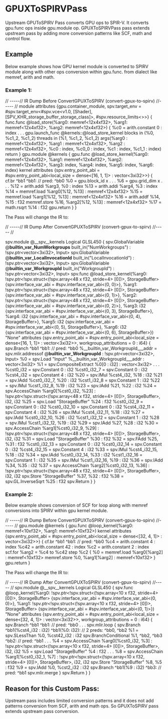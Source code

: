 # GPUXToSPIRVPass
Upstream GPUToSPIRV Pass converts GPU ops to SPIR-V. It converts gpu.func ops inside gpu.module op.
GPUXToSPIRVPass pass extends upstream pass by adding more conversion patterns like SCF, math and control flow.
## Example

Below example shows how GPU kernel module is converted to SPIRV module along with other ops conversion within gpu.func. from dialect like
memref, arith and math.
### Example 1:

// -----// IR Dump Before ConvertGPUXToSPIRV (convert-gpux-to-spirv) //----- //
module attributes {gpu.container_module, spv.target_env = #spv.target_env<#spv.vce<v1.0, [Shader], [SPV_KHR_storage_buffer_storage_class]>, #spv.resource_limits<>>} {
  func.func @load_store(%arg0: memref<12x4xf32>, %arg1: memref<12x4xf32>, %arg2: memref<12x4xf32>) {
    %c0 = arith.constant 0 : index
    .
    .
    .
    gpu.launch_func  @kernels::@load_store_kernel blocks in (%0, %c1_2, %c1_2) threads in (%1, %c1_2, %c1_2) args(%arg0 : memref<12x4xf32>, %arg1 : memref<12x4xf32>, %arg2 : memref<12x4xf32>, %c0 : index, %c0_0 : index, %c1 : index, %c1_1 : index)
    return
  }
    gpu.module @kernels {
    gpu.func @load_store_kernel(%arg0: memref<12x4xf32>, %arg1: memref<12x4xf32>, %arg2: memref<12x4xf32>, %arg3: index, %arg4: index, %arg5: index, %arg6: index) kernel attributes {spv.entry_point_abi = #spv.entry_point_abi<local_size = dense<[16, 1, 1]> : vector<3xi32>>} {
      cf.br ^bb1
    ^bb1:  // pred: ^bb0
      %0 = gpu.block_id  x
     .
     .
     .
      %6 = gpu.grid_dim  x
      .
      .
      .
      %12 = arith.addi %arg3, %0 : index
      %13 = arith.addi %arg4, %3 : index
      %14 = memref.load %arg0[%12, %13] : memref<12x4xf32>
      %15 = memref.load %arg1[%12, %13] : memref<12x4xf32>
      %16 = arith.addf %14, %15 : f32
      memref.store %16, %arg2[%12, %13] : memref<12x4xf32>
      %17 = math.rsqrt %14 : f32
      gpu.return
    }
  }

The Pass will change the IR to:

// -----// IR Dump After ConvertGPUXToSPIRV (convert-gpux-to-spirv) //----- //

 spv.module @__spv__kernels Logical GLSL450 {
    spv.GlobalVariable @__builtin_var_NumWorkgroups__ built_in("NumWorkgroups") : !spv.ptr<vector<3xi32>, Input>
    spv.GlobalVariable @__builtin_var_LocalInvocationId__ built_in("LocalInvocationId") : !spv.ptr<vector<3xi32>, Input>
    spv.GlobalVariable @__builtin_var_WorkgroupId__ built_in("WorkgroupId") : !spv.ptr<vector<3xi32>, Input>
    spv.func @load_store_kernel(%arg0: !spv.ptr<!spv.struct<(!spv.array<48 x f32, stride=4> [0])>, StorageBuffer> {spv.interface_var_abi = #spv.interface_var_abi<(0, 0)>}, %arg1: !spv.ptr<!spv.struct<(!spv.array<48 x f32, stride=4> [0])>, StorageBuffer> {spv.interface_var_abi = #spv.interface_var_abi<(0, 1)>}, %arg2: !spv.ptr<!spv.struct<(!spv.array<48 x f32, stride=4> [0])>, StorageBuffer> {spv.interface_var_abi = #spv.interface_var_abi<(0, 2)>}, %arg3: i32 {spv.interface_var_abi = #spv.interface_var_abi<(0, 3), StorageBuffer>}, %arg4: i32 {spv.interface_var_abi = #spv.interface_var_abi<(0, 4), StorageBuffer>}, %arg5: i32 {spv.interface_var_abi = #spv.interface_var_abi<(0, 5), StorageBuffer>}, %arg6: i32 {spv.interface_var_abi = #spv.interface_var_abi<(0, 6), StorageBuffer>}) "None" attributes {spv.entry_point_abi = #spv.entry_point_abi<local_size = dense<[16, 1, 1]> : vector<3xi32>>, workgroup_attributions = 0 : i64} {
      spv.Branch ^bb1
    ^bb1:  // pred: ^bb0
      %__builtin_var_WorkgroupId___addr = spv.mlir.addressof @__builtin_var_WorkgroupId__ : !spv.ptr<vector<3xi32>, Input>
      %0 = spv.Load "Input" %__builtin_var_WorkgroupId___addr : vector<3xi32>
      %1 = spv.CompositeExtract %0[0 : i32] : vector<3xi32>
    .
    .
    .
     %cst0_i32 = spv.Constant 0 : i32
      %cst0_i32_7 = spv.Constant 0 : i32
      %cst4_i32 = spv.Constant 4 : i32
      %20 = spv.IMul %cst4_i32, %18 : i32
      %21 = spv.IAdd %cst0_i32_7, %20 : i32
      %cst1_i32_8 = spv.Constant 1 : i32
      %22 = spv.IMul %cst1_i32_8, %19 : i32
      %23 = spv.IAdd %21, %22 : i32
      %24 = spv.AccessChain %arg0[%cst0_i32, %23] : !spv.ptr<!spv.struct<(!spv.array<48 x f32, stride=4> [0])>, StorageBuffer>, i32, i32
      %25 = spv.Load "StorageBuffer" %24 : f32
      %cst0_i32_9 = spv.Constant 0 : i32
      %cst0_i32_10 = spv.Constant 0 : i32
      %cst4_i32_11 = spv.Constant 4 : i32
      %26 = spv.IMul %cst4_i32_11, %18 : i32
      %27 = spv.IAdd %cst0_i32_10, %26 : i32
      %cst1_i32_12 = spv.Constant 1 : i32
      %28 = spv.IMul %cst1_i32_12, %19 : i32
      %29 = spv.IAdd %27, %28 : i32
      %30 = spv.AccessChain %arg1[%cst0_i32_9, %29] : !spv.ptr<!spv.struct<(!spv.array<48 x f32, stride=4> [0])>, StorageBuffer>, i32, i32
      %31 = spv.Load "StorageBuffer" %30 : f32
      %32 = spv.FAdd %25, %31 : f32
      %cst0_i32_13 = spv.Constant 0 : i32
      %cst0_i32_14 = spv.Constant 0 : i32
      %cst4_i32_15 = spv.Constant 4 : i32
      %33 = spv.IMul %cst4_i32_15, %18 : i32
      %34 = spv.IAdd %cst0_i32_14, %33 : i32
      %cst1_i32_16 = spv.Constant 1 : i32
      %35 = spv.IMul %cst1_i32_16, %19 : i32
      %36 = spv.IAdd %34, %35 : i32
      %37 = spv.AccessChain %arg2[%cst0_i32_13, %36] : !spv.ptr<!spv.struct<(!spv.array<48 x f32, stride=4> [0])>, StorageBuffer>, i32, i32
      spv.Store "StorageBuffer" %37, %32 : f32
      %38 = spv.GL.InverseSqrt %25 : f32
      spv.Return
    }
  }

### Example 2:
Below example shows conversion of SCF for loop along with memref conversions into SPIRV within gpu kernel module.

// -----// IR Dump Before ConvertGPUXToSPIRV (convert-gpux-to-spirv) //----- //
gpu.module @kernels {
    gpu.func @loop_kernel(%arg0: memref<10xf32>, %arg1: memref<10xf32>) kernel attributes {spv.entry_point_abi = #spv.entry_point_abi<local_size = dense<[32, 4, 1]> : vector<3xi32>>} {
      cf.br ^bb1
    ^bb1:  // pred: ^bb0
      %c4 = arith.constant 4 : index
      %c42 = arith.constant 42 : index
      %c2 = arith.constant 2 : index
      scf.for %arg2 = %c4 to %c42 step %c2 {
        %0 = memref.load %arg0[%arg2] : memref<10xf32>
        memref.store %0, %arg1[%arg2] : memref<10xf32>
      }
      gpu.return
    }

The Pass will change the IR to:

// -----// IR Dump After ConvertGPUXToSPIRV (convert-gpux-to-spirv) //----- //
spv.module @__spv__kernels Logical GLSL450 {
    spv.func @loop_kernel(%arg0: !spv.ptr<!spv.struct<(!spv.array<10 x f32, stride=4> [0])>, StorageBuffer> {spv.interface_var_abi = #spv.interface_var_abi<(0, 0)>}, %arg1: !spv.ptr<!spv.struct<(!spv.array<10 x f32, stride=4> [0])>, StorageBuffer> {spv.interface_var_abi = #spv.interface_var_abi<(0, 1)>}) "None" attributes {spv.entry_point_abi = #spv.entry_point_abi<local_size = dense<[32, 4, 1]> : vector<3xi32>>, workgroup_attributions = 0 : i64} {
      spv.Branch ^bb1
    ^bb1:  // pred: ^bb0
      .
      .
      .
      spv.mlir.loop {
        spv.Branch ^bb1(%cst4_i32 : i32)
      ^bb1(%0: i32):  // 2 preds: ^bb0, ^bb2
        %1 = spv.SLessThan %0, %cst42_i32 : i32
        spv.BranchConditional %1, ^bb2, ^bb3
      ^bb2:  // pred: ^bb1
       .
       .
       .
        %4 = spv.AccessChain %arg0[%cst0_i32, %3] : !spv.ptr<!spv.struct<(!spv.array<10 x f32, stride=4> [0])>, StorageBuffer>, i32, i32
        %5 = spv.Load "StorageBuffer" %4 : f32
        .
        .
        .
        %8 = spv.AccessChain %arg1[%cst0_i32_1, %7] : !spv.ptr<!spv.struct<(!spv.array<10 x f32, stride=4> [0])>, StorageBuffer>, i32, i32
        spv.Store "StorageBuffer" %8, %5 : f32
        %9 = spv.IAdd %0, %cst2_i32 : i32
        spv.Branch ^bb1(%9 : i32)
      ^bb3:  // pred: ^bb1
        spv.mlir.merge
      }
      spv.Return
    }
  }


## Reason for this Custom Pass:
Upstream pass includes limited conversion patterns and it does not add patterns conversion from SCF, arith and math ops.
So GPUXToSPIRV pass extends upstream pass conversion.
